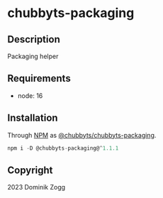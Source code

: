 # chubbyts-packaging

## Description

Packaging helper

## Requirements

 * node: 16

## Installation

Through [NPM](https://www.npmjs.com) as [@chubbyts/chubbyts-packaging][1].

```ts
npm i -D @chubbyts-packaging@^1.1.1
```

## Copyright

2023 Dominik Zogg

[1]: https://www.npmjs.com/package/@chubbyts/chubbyts-packaging

